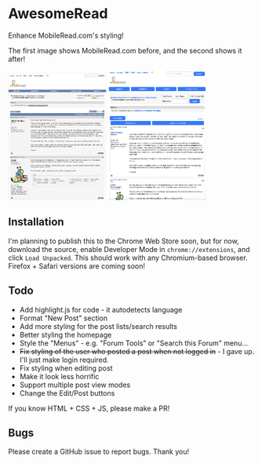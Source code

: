 # AwesomeRead
Enhance MobileRead.com's styling!

The first image shows MobileRead.com before, and the second shows it after!

<img src="before.png" width="200px">
<img src="after.png" width="200px">

## Installation

I'm planning to publish this to the Chrome Web Store soon, but for now, download the source, enable Developer Mode in `chrome://extensions`, and click `Load Unpacked`. This should work with any Chromium-based browser. Firefox + Safari versions are coming soon!
## Todo
* Add highlight.js for code - it autodetects language
* Format "New Post" section
* Add more styling for the post lists/search results
* Better styling the homepage
* Style the "Menus" - e.g. "Forum Tools" or "Search this Forum" menu...
* ~~Fix styling of the user who posted a post when not logged in~~ - I gave up. I'll just make login required.
* Fix styling when editing post
* Make it look less horrific
* Support multiple post view modes
* Change the Edit/Post buttons

If you know HTML + CSS + JS, please make a PR!

## Bugs
Please create a GitHub issue to report bugs. Thank you!